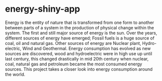 # energy-shiny-app
Energy is the entity of nature that is transformed from one form to another between parts of a system in the production of physical change within the system. The first and still major source of energy is the sun. 
Over the years, different sources of energy have emerged; Fossil fuels is a huge source of coal, oil and natural gas. Other sources of energy are Nuclear plant, Hydro-electric, Wind and Geothermal. Energy consumption has evolved as new sources are discovered, wood and hydroelectric were in high use up until last century, this changed drastically in mid 20th century when nuclear, coal, natural gas and petroleum became the most consumed energy sources. This project takes a closer look into energy consumption around the world.
